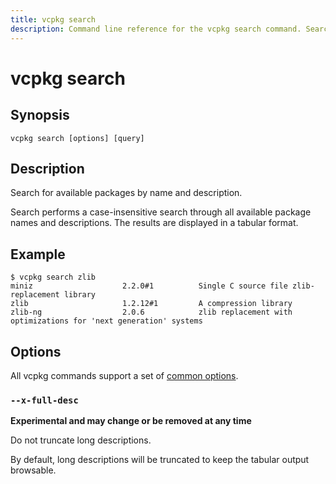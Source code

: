 ```yaml
---
title: vcpkg search
description: Command line reference for the vcpkg search command. Search for available packages by name and description.
---
```


# vcpkg search

## Synopsis

```no-highlight
vcpkg search [options] [query]
```

## Description

Search for available packages by name and description.

Search performs a case-insensitive search through all available package names and descriptions. The results are displayed in a tabular format.

## Example
```no-highlight
$ vcpkg search zlib
miniz                    2.2.0#1          Single C source file zlib-replacement library
zlib                     1.2.12#1         A compression library
zlib-ng                  2.0.6            zlib replacement with optimizations for 'next generation' systems
```

## Options

All vcpkg commands support a set of [common options](common-options.md).

### `--x-full-desc`

**Experimental and may change or be removed at any time**

Do not truncate long descriptions.

By default, long descriptions will be truncated to keep the tabular output browsable.

[Registries]: ../users/registries.md
